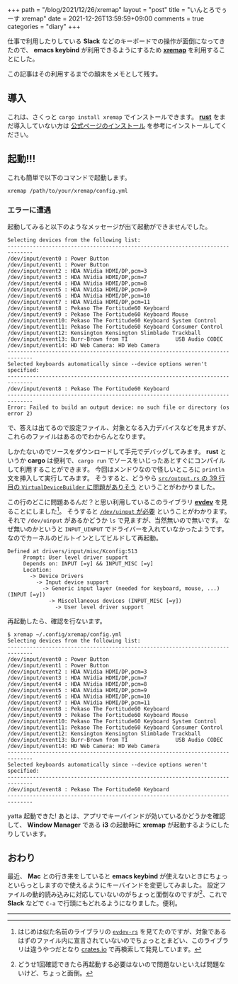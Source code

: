 +++
path = "/blog/2021/12/26/xremap"
layout = "post"
title = "いんとろでぅーす xremap"
date = 2021-12-26T13:59:59+09:00
comments = true
categories = "diary"
+++

仕事で利用したりしている **Slack** などのキーボードでの操作が面倒になってきたので、
**emacs keybind** が利用できるようにするため [**xremap**](https://github.com/k0kubun/xremap) を利用することにした。

この記事はその利用するまでの顛末をメモとして残す。

## 導入

これは、さくっと `cargo install xremap` でインストールできます。
[**rust**](https://www.rust-lang.org) をまだ導入していない方は [公式ページのインストール](https://www.rust-lang.org/tools/install) を参考にインストールしてください。

## 起動!!!

これも簡単で以下のコマンドで起動します。

```
xremap /path/to/your/xremap/config.yml
```

### エラーに遭遇

起動してみると以下のようなメッセージが出て起動ができませんでした。

```
Selecting devices from the following list:
------------------------------------------------------------------------------
/dev/input/event0 : Power Button
/dev/input/event1 : Power Button
/dev/input/event2 : HDA NVidia HDMI/DP,pcm=3
/dev/input/event3 : HDA NVidia HDMI/DP,pcm=7
/dev/input/event4 : HDA NVidia HDMI/DP,pcm=8
/dev/input/event5 : HDA NVidia HDMI/DP,pcm=9
/dev/input/event6 : HDA NVidia HDMI/DP,pcm=10
/dev/input/event7 : HDA NVidia HDMI/DP,pcm=11
/dev/input/event8 : Pekaso The Fortitude60 Keyboard
/dev/input/event9 : Pekaso The Fortitude60 Keyboard Mouse
/dev/input/event10: Pekaso The Fortitude60 Keyboard System Control
/dev/input/event11: Pekaso The Fortitude60 Keyboard Consumer Control
/dev/input/event12: Kensington Kensington Slimblade Trackball
/dev/input/event13: Burr-Brown from TI               USB Audio CODEC
/dev/input/event14: HD Web Camera: HD Web Camera
------------------------------------------------------------------------------
Selected keyboards automatically since --device options weren't specified:
------------------------------------------------------------------------------
/dev/input/event8 : Pekaso The Fortitude60 Keyboard
------------------------------------------------------------------------------
Error: Failed to build an output device: no such file or directory (os error 2)
```

で、答えは出てるので設定ファイル、対象となる入力デバイスなどを見ますが、
これらのファイルはあるのでわからんとなります。

しかたないのでソースをダウンロードして手元でデバッグしてみます。
**rust** というか **cargo** は便利で、`cargo run` でソースをいじったあとすぐにコンパイルして利用することができます。
今回はメンドウなので怪しいところに `println` 文を挿入して実行してみます。
そうすると、どうやら [`src/output.rs` の 39 行目の `VirtualDeviceBuilder` に問題がありそう](https://github.com/k0kubun/xremap/blob/f058c444335c153e638ecf3c76492cdf9f8a975d/src/output.rs#L39-L43) ということがわかりました。

この行のどこに問題あるんだ？と思い利用しているこのライブラリ [**evdev**](https://docs.rs/evdev) を見ることにしました[^evdev-rs]。
そうすると [`/dev/uinput` が必要](https://docs.rs/evdev/latest/src/evdev/uinput.rs.html#13) ということがわかります。
それで `/dev/uinput` があるかどうか `ls` で見ますが、当然無いので無いです。
なぜ無いのかというと `INPUT_UINPUT` でドライバーを入れていなかったようです。
なのでカーネルのビルトインとしてビルドして再起動。

```
Defined at drivers/input/misc/Kconfig:513
     Prompt: User level driver support
     Depends on: INPUT [=y] && INPUT_MISC [=y]
     Location:
       -> Device Drivers
         -> Input device support
           -> Generic input layer (needed for keyboard, mouse, ...) (INPUT [=y])
             -> Miscellaneous devices (INPUT_MISC [=y])
               -> User level driver support
```

再起動したら、確認を行ないます。
```
$ xremap ~/.config/xremap/config.yml
Selecting devices from the following list:
------------------------------------------------------------------------------
/dev/input/event0 : Power Button
/dev/input/event1 : Power Button
/dev/input/event2 : HDA NVidia HDMI/DP,pcm=3
/dev/input/event3 : HDA NVidia HDMI/DP,pcm=7
/dev/input/event4 : HDA NVidia HDMI/DP,pcm=8
/dev/input/event5 : HDA NVidia HDMI/DP,pcm=9
/dev/input/event6 : HDA NVidia HDMI/DP,pcm=10
/dev/input/event7 : HDA NVidia HDMI/DP,pcm=11
/dev/input/event8 : Pekaso The Fortitude60 Keyboard
/dev/input/event9 : Pekaso The Fortitude60 Keyboard Mouse
/dev/input/event10: Pekaso The Fortitude60 Keyboard System Control
/dev/input/event11: Pekaso The Fortitude60 Keyboard Consumer Control
/dev/input/event12: Kensington Kensington Slimblade Trackball
/dev/input/event13: Burr-Brown from TI               USB Audio CODEC
/dev/input/event14: HD Web Camera: HD Web Camera
------------------------------------------------------------------------------
Selected keyboards automatically since --device options weren't specified:
------------------------------------------------------------------------------
/dev/input/event8 : Pekaso The Fortitude60 Keyboard
------------------------------------------------------------------------------
```

yatta 起動できた!
あとは、アプリでキーバインドが効いているかどうかを確認して、
**Window Manager** である **i3** の起動時に **xremap** が起動するようにしたりしています。

## おわり
最近、 **Mac** との行き来をしていると **emacs keybind** が使えないときにちょっといらっとしますので使えるようにキーバインドを変更してみました。
設定ファイルの動的読み込みに対応していないのがちょっと面倒なのですが[^hotreload]、これで **Slack** などで `C-a` で行頭にもどれるようになりました。便利。

----

[^evdev-rs]: はじめは似た名前のライブラリの [`evdev-rs`](https://github.com/ndesh26/evdev-rs) を見てたのですが、対象であるはずのファイル内に宣言されていないのでちょっととまどい、このライブラリは違うやつだとなり [crates.io](https://crates.io) で再検索して発見しています。

[^hotreload]: どうせ1回確認できたら再起動する必要はないので問題ないといえば問題ないけど、ちょっと面倒。

